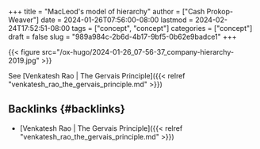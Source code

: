 +++
title = "MacLeod's model of hierarchy"
author = ["Cash Prokop-Weaver"]
date = 2024-01-26T07:56:00-08:00
lastmod = 2024-02-24T17:52:51-08:00
tags = ["concept", "concept"]
categories = ["concept"]
draft = false
slug = "989a984c-2b6d-4b17-9bf5-0b62e9badce1"
+++

{{< figure src="/ox-hugo/2024-01-26_07-56-37_company-hierarchy-2019.jpg" >}}

See [Venkatesh Rao | The Gervais Principle]({{< relref "venkatesh_rao_the_gervais_principle.md" >}})


## Backlinks {#backlinks}

-   [Venkatesh Rao | The Gervais Principle]({{< relref "venkatesh_rao_the_gervais_principle.md" >}})
